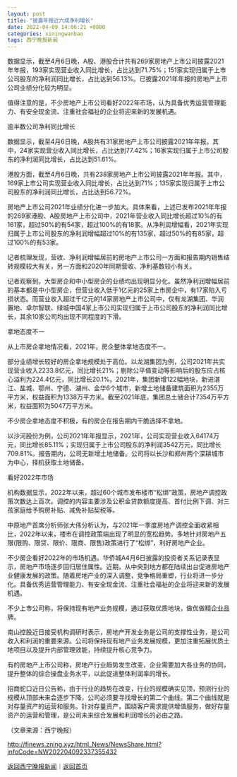 ```yaml
---
layout: post
title: "披露年报近六成净利增长"
date: 2022-04-09 14:06:21 +0800
categories: xiningwanbao
tags: 西宁晚报新闻
---
```

<p>数据显示，截至4月6日晚，A股、港股合计共有269家房地产上市公司披露2021年年报，193家实现营业收入同比增长，占比达到71.75%；151家实现归属于上市公司股东的净利润同比增长，占比达到56.13%。已披露2021年年报的房地产上市公司业绩分化较为明显。 </p><p>值得注意的是，不少房地产上市公司看好2022年市场，认为具备优秀运营管理能力、有安全现金流、注重社会福祉的企业将迎来新的发展机遇。 </p><p>逾半数公司净利同比增长</p><p>数据显示，截至4月6日晚，A股共有31家房地产上市公司披露2021年年报。其中，24家实现营业收入同比增长，占比达到77.42%；16家实现归属于上市公司股东的净利润同比增长，占比达到51.61%。</p><p>港股方面，截至4月6日晚，共有238家房地产上市公司披露2021年年报。其中，169家上市公司实现营业收入同比增长，占比达到71%；135家实现归属于上市公司股东的净利润同比增长，占比达到56.72%。</p><p>房地产上市公司2021年业绩分化进一步加大。具体来看，上述已发布2021年年报的269家港股、A股房地产上市公司中，2021年营业收入同比增长超过10%的有161家，超过50%的有54家，超过100%的有18家。从净利润增幅看，2021年实现归属于上市公司股东的净利润增幅超过10%的有135家，超过50%的有85家，超过100%的有53家。</p><p>记者梳理发现，营收、净利润增幅居前的房地产上市公司一方面和报告期内销售结转规模较大有关，另一方面和2020年同期营收、净利基数较小有关。</p><p>记者观察到，大型房企和中小型房企的业绩均出现明显分化。虽然净利润增幅居前的基本都是中小型房企，但营业收入低于1亿元的25家上市房企中，有17家陷入亏损状态。而营业收入超过千亿元的14家房地产上市公司中，仅有龙湖集团、华润置地、卓尔智联、绿城中国4家上市公司实现归属于上市公司股东的净利润同比增长，其余10家公司均出现不同程度的下滑。</p><p>拿地态度不一</p><p>从上市房企拿地情况看，2021年，房企整体拿地态度不一。</p><p>部分业绩增长较好的房企拿地规模处于高位。以龙湖集团为例，公司2021年共实现营业收入2233.8亿元，同比增长21%；剔除公平值变动等影响后的股东应占核心溢利为224.4亿元，同比增长20.1%。2021年，集团新增122幅地块，新进湛江、盐城、鄂州、宁德、湖州、金华6个城市，新增土地储备建筑面积为2355万平方米，权益面积为1338万平方米。截至2021年底，集团总土储合计7354万平方米，权益面积为5047万平方米。</p><p>不少房企拿地态度不积极，有的房企在报告期内干脆选择不拿地。</p><p>以沙河股份为例，公司2021年年报显示，2021年，公司实现营业收入64174万元，同比增长85.11%；实现归属于上市公司股东的净利润3542万元，同比增长709.81%。报告期内，公司无新增土地储备。公司将以长沙和郑州两个深耕城市为中心，择机获取土地储备。</p><p>看好2022年市场</p><p>机构数据显示，2022年以来，超过60个城市发布楼市“松绑”政策，房地产调控政策次数达上百次。调控的内容主要涉及公积金贷款额度提高、首付比例下调、对三孩家庭给予购房补贴、减免补贴契税等。</p><p>中原地产首席分析师张大伟分析认为，与2021年一季度房地产调控全面收紧相比，2022年以来，楼市在调控政策端出现了明显的宽松趋势。多地针对房地产五限(限购、限贷、限价、限商、限售)政策进行了“松绑”，利好房地产企业。</p><p>不少房企看好2022年的市场机遇。华侨城A4月6日披露的投资者关系记录表显示，房地产市场逐步回归居住属性。近期，从中央到地方都在陆续出台促进房地产业健康发展的政策。随着房地产业的深入调整，竞争格局重塑，行业将进一步分化。具备优秀运营管理能力、有安全现金流、注重社会福祉的企业将迎来新的发展机遇。</p><p>不少上市公司称，将保持现有地产业务规模，通过获取优质地块，做优做精企业品牌。</p><p>南山控股近日接受机构调研时表示，房地产开发业务是公司的支撑性业务，是公司收入和利润的重要来源。公司将保持现有地产业务发展规模，更加注重拓展优质土地项目以及提升内部管理效能，持续提升核心竞争力。</p><p>有的房地产上市公司称，房地产行业趋势发生改变，企业需要加大各业务的协同，提升整体的综合操盘业务水平，以此促进整体利润率的增长。</p><p>招商蛇口近日公告称，由于行业的趋势在改变，行业的规模确实见顶，预测行业的规模从顶部未来会逐步下降，公司必须要寻找增长的第二个曲线。第二个曲线就是对存量资产的运营和服务。针对存量资产，围绕客户需求提供增值服务，做好存量资产的运营和管理，是公司未来综合发展和利润增长的必由之路。</p><p class="em_media">（文章来源：西宁晚报）</p>

<http://finews.zning.xyz/html_News/NewsShare.html?infoCode=NW202204092337355432>

[返回西宁晚报新闻](//finews.withounder.com/category/xiningwanbao.html)｜[返回首页](//finews.withounder.com/)